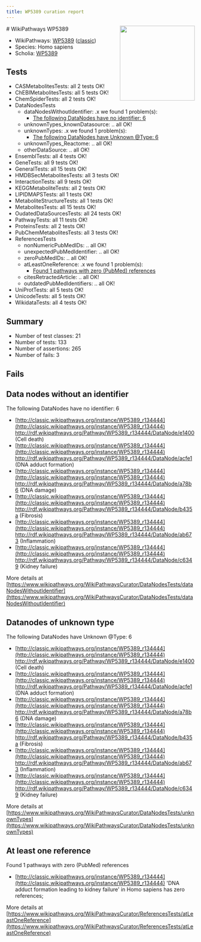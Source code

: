 ```yaml
---
title: WP5389 curation report
---
```


<img style="float: right; width: 200px" src="https://upload.wikimedia.org/wikipedia/commons/thumb/8/83/Wplogo_with_text_500.png/640px-Wplogo_with_text_500.png" />
# WikiPathways WP5389

* WikiPathways: [WP5389](https://wikipathways.org/pathways/WP5389) ([classic](https://classic.wikipathways.org/instance/WP5389))
* Species: Homo sapiens
* Scholia: [WP5389](https://scholia.toolforge.org/wikipathways/WP5389)
## Tests
* CASMetabolitesTests: all 2 tests OK!
* ChEBIMetabolitesTests: all 5 tests OK!
* ChemSpiderTests: all 2 tests OK!
* DataNodesTests
    * dataNodesWithoutIdentifier: .x we found 1 problem(s):
        * [The following DataNodes have no identifier: 6](#d2d32fa5)
    * unknownTypes_knownDatasource: .. all OK!
    * unknownTypes: .x we found 1 problem(s):
        * [The following DataNodes have Unknown @Type: 6](#839973e4)
    * unknownTypes_Reactome: .. all OK!
    * otherDataSource: .. all OK!
* EnsemblTests: all 4 tests OK!
* GeneTests: all 9 tests OK!
* GeneralTests: all 15 tests OK!
* HMDBSecMetabolitesTests: all 3 tests OK!
* InteractionTests: all 9 tests OK!
* KEGGMetaboliteTests: all 2 tests OK!
* LIPIDMAPSTests: all 1 tests OK!
* MetaboliteStructureTests: all 1 tests OK!
* MetabolitesTests: all 15 tests OK!
* OudatedDataSourcesTests: all 24 tests OK!
* PathwayTests: all 11 tests OK!
* ProteinsTests: all 2 tests OK!
* PubChemMetabolitesTests: all 3 tests OK!
* ReferencesTests
    * nonNumericPubMedIDs: .. all OK!
    * unexpectedPubMedIdentifier: .. all OK!
    * zeroPubMedIDs: .. all OK!
    * atLeastOneReference: .x we found 1 problem(s):
        * [Found 1 pathways with zero (PubMed) references](#d0a459f0)
    * citesRetractedArticle: .. all OK!
    * outdatedPubMedIdentifiers: .. all OK!
* UniProtTests: all 5 tests OK!
* UnicodeTests: all 5 tests OK!
* WikidataTests: all 4 tests OK!


## Summary

* Number of test classes: 21
* Number of tests: 133
* Number of assertions: 265
* Number of fails: 3

## Fails

<a name="d2d32fa5" />

## Data nodes without an identifier

The following DataNodes have no identifier: 6

* [http://classic.wikipathways.org/instance/WP5389_r134444](http://classic.wikipathways.org/instance/WP5389_r134444) http://rdf.wikipathways.org/Pathway/WP5389_r134444/DataNode/e1400 (Cell death)
* [http://classic.wikipathways.org/instance/WP5389_r134444](http://classic.wikipathways.org/instance/WP5389_r134444) http://rdf.wikipathways.org/Pathway/WP5389_r134444/DataNode/acfe1 (DNA adduct formation)
* [http://classic.wikipathways.org/instance/WP5389_r134444](http://classic.wikipathways.org/instance/WP5389_r134444) http://rdf.wikipathways.org/Pathway/WP5389_r134444/DataNode/a78b6 (DNA damage)
* [http://classic.wikipathways.org/instance/WP5389_r134444](http://classic.wikipathways.org/instance/WP5389_r134444) http://rdf.wikipathways.org/Pathway/WP5389_r134444/DataNode/b435a (Fibrosis)
* [http://classic.wikipathways.org/instance/WP5389_r134444](http://classic.wikipathways.org/instance/WP5389_r134444) http://rdf.wikipathways.org/Pathway/WP5389_r134444/DataNode/ab673 (Inflammation)
* [http://classic.wikipathways.org/instance/WP5389_r134444](http://classic.wikipathways.org/instance/WP5389_r134444) http://rdf.wikipathways.org/Pathway/WP5389_r134444/DataNode/c6349 (Kidney failure)


More details at [https://www.wikipathways.org/WikiPathwaysCurator/DataNodesTests/dataNodesWithoutIdentifier](https://www.wikipathways.org/WikiPathwaysCurator/DataNodesTests/dataNodesWithoutIdentifier)

<a name="839973e4" />

## Datanodes of unknown type

The following DataNodes have Unknown @Type: 6

* [http://classic.wikipathways.org/instance/WP5389_r134444](http://classic.wikipathways.org/instance/WP5389_r134444) http://rdf.wikipathways.org/Pathway/WP5389_r134444/DataNode/e1400 (Cell death)
* [http://classic.wikipathways.org/instance/WP5389_r134444](http://classic.wikipathways.org/instance/WP5389_r134444) http://rdf.wikipathways.org/Pathway/WP5389_r134444/DataNode/acfe1 (DNA adduct formation)
* [http://classic.wikipathways.org/instance/WP5389_r134444](http://classic.wikipathways.org/instance/WP5389_r134444) http://rdf.wikipathways.org/Pathway/WP5389_r134444/DataNode/a78b6 (DNA damage)
* [http://classic.wikipathways.org/instance/WP5389_r134444](http://classic.wikipathways.org/instance/WP5389_r134444) http://rdf.wikipathways.org/Pathway/WP5389_r134444/DataNode/b435a (Fibrosis)
* [http://classic.wikipathways.org/instance/WP5389_r134444](http://classic.wikipathways.org/instance/WP5389_r134444) http://rdf.wikipathways.org/Pathway/WP5389_r134444/DataNode/ab673 (Inflammation)
* [http://classic.wikipathways.org/instance/WP5389_r134444](http://classic.wikipathways.org/instance/WP5389_r134444) http://rdf.wikipathways.org/Pathway/WP5389_r134444/DataNode/c6349 (Kidney failure)


More details at [https://www.wikipathways.org/WikiPathwaysCurator/DataNodesTests/unknownTypes](https://www.wikipathways.org/WikiPathwaysCurator/DataNodesTests/unknownTypes)

<a name="d0a459f0" />

## At least one reference

Found 1 pathways with zero (PubMed) references

* [http://classic.wikipathways.org/instance/WP5389_r134444](http://classic.wikipathways.org/instance/WP5389_r134444) 'DNA adduct formation leading to kidney failure' in Homo sapiens has zero references; 


More details at [https://www.wikipathways.org/WikiPathwaysCurator/ReferencesTests/atLeastOneReference](https://www.wikipathways.org/WikiPathwaysCurator/ReferencesTests/atLeastOneReference)


